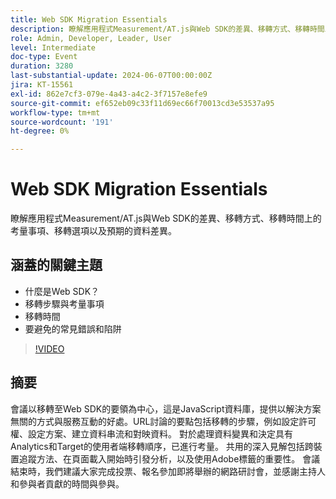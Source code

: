 ```yaml
---
title: Web SDK Migration Essentials
description: 瞭解應用程式Measurement/AT.js與Web SDK的差異、移轉方式、移轉時間上的考量事項、移轉選項以及預期的資料差異。
role: Admin, Developer, Leader, User
level: Intermediate
doc-type: Event
duration: 3280
last-substantial-update: 2024-06-07T00:00:00Z
jira: KT-15561
exl-id: 862e7cf3-079e-4a43-a4c2-3f7157e8efe9
source-git-commit: ef652eb09c33f11d69ec66f70013cd3e53537a95
workflow-type: tm+mt
source-wordcount: '191'
ht-degree: 0%

---
```


# Web SDK Migration Essentials

瞭解應用程式Measurement/AT.js與Web SDK的差異、移轉方式、移轉時間上的考量事項、移轉選項以及預期的資料差異。

## 涵蓋的關鍵主題

* 什麼是Web SDK？
* 移轉步驟與考量事項
* 移轉時間
* 要避免的常見錯誤和陷阱

>[!VIDEO](https://video.tv.adobe.com/v/3429291/?learn=on)


## 摘要

會議以移轉至Web SDK的要領為中心，這是JavaScript資料庫，提供以解決方案無關的方式與服務互動的好處。&#x200B;URL討論的要點包括移轉的步驟，例如設定許可權、設定方案、建立資料串流和對映資料。 對於處理資料變異和決定具有Analytics和Target的使用者端移轉順序，已進行考量。 共用的深入見解包括跨裝置追蹤方法、在頁面載入開始時引發分析，以及使用Adobe標籤的重要性。 會議結束時，我們建議大家完成投票、報名參加即將舉辦的網路研討會，並感謝主持人和參與者貢獻的時間與參與。